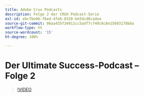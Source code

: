 ```yaml
---
title: Adobe Crux Podcasts
description: Folge 2 der CRUX Podcast-Serie
exl-id: ebcfbe9b-f6ed-4fe6-8328-be5dcd8cadea
source-git-commit: 06aa435f34911cc5adf7cf40c8c8e15693178bda
workflow-type: ht
source-wordcount: '15'
ht-degree: 100%

---
```


# Der Ultimate Success-Podcast – Folge 2

>[!VIDEO](https://video.tv.adobe.com/v/3428674?quality=12learn=on)
